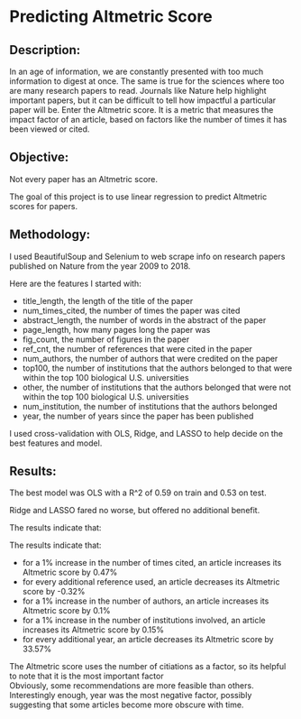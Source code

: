 # Predicting Altmetric Score

## Description: 
In an age of information, we are constantly presented with too much information to digest at once. The same is true for the sciences where too are many research papers to read. Journals like Nature help highlight important papers, but it can be difficult to tell how impactful a particular paper will be. Enter the Altmetric score. It is a metric that measures the impact factor of an article, based on factors like the number of times it has been viewed or cited. 

## Objective: 
Not every paper has an Altmetric score. 

The goal of this project is to use linear regression to predict Altmetric scores for papers.

## Methodology: 
I used BeautifulSoup and Selenium to web scrape info on research papers published on Nature from the year 2009 to 2018. 

Here are the features I started with:
- title_length, the length of the title of the paper		
- num_times_cited, the number of times the paper was cited	
- abstract_length, the number of words in the abstract of the paper	
- page_length, how many pages long the paper was	
- fig_count, the number of figures in the paper	
- ref_cnt, the number of references that were cited in the paper	
- num_authors, the number of authors that were credited on the paper	
- top100, the number of institutions that the authors belonged to that were within the top 100 biological U.S. universities	
- other, the number of institutions that the authors belonged that were not within the top 100 biological U.S. universities		
- num_institution, the number of institutions that the authors belonged
- year, the number of years since the paper has been published

I used cross-validation with OLS, Ridge, and LASSO to help decide on the best features and model.


## Results: <br>
The best model was OLS with a R^2 of 0.59 on train and 0.53 on test.

Ridge and LASSO fared no worse, but offered no additional benefit. 

The results indicate that: <br>

The results indicate that: <br>
- for a 1% increase in the number of times cited, an article increases its Altmetric score by 0.47% <br>
- for every additional reference used, an article decreases its Altmetric score by -0.32% <br>
- for a 1% increase in the number of authors, an article increases its Altmetric score by 0.1% <br>
- for a 1% increase in the number of institutions involved, an article increases its Altmetric score by 0.15% <br>
- for every additional year, an article decreases its Altmetric score by 33.57% <br>

The Altmetric score uses the number of citiations as a factor, so its helpful to note that it is the most important factor <br>
Obviously, some recommendations are more feasible than others. <br>
Interestingly enough, year was the most negative factor, possibly suggesting that some articles become more obscure with time.
